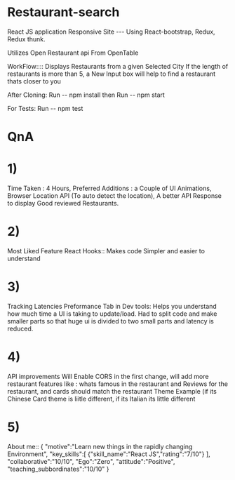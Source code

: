 # Restaurant-search

React JS application 
Responsive Site --- Using React-bootstrap, Redux, Redux thunk.

Utilizes Open Restaurant api From OpenTable

WorkFlow::::
Displays Restaurants from a given Selected City
If the length of restaurants is more than 5, a New Input box will help to find a restaurant thats closer to you

After Cloning: 
Run -- npm install
then 
Run -- npm start

For Tests:
Run -- npm test



# QnA

# 1)
Time Taken : 4 Hours,
Preferred Additions : a Couple of UI Animations, Browser Location API (To auto detect the location), A better API Response to display Good reviewed Restaurants.
# 2) 
Most Liked Feature
React Hooks:: Makes code Simpler and easier to understand
# 3) 
Tracking Latencies
Preformance Tab in Dev tools: Helps you understand how much time a UI is taking to update/load. Had to split code and make smaller parts so that huge ui is divided to two small parts and latency is reduced.
# 4) 
API improvements
Will Enable CORS in the first change, will add more restaurant features like : whats famous in the restaurant and Reviews for the restaurant, and cards should match the restaurant Theme Example (if its Chinese Card theme is liitle different, if its Italian its little different
# 5)
About me::
{
  "motive":"Learn new things in the rapidly changing Environment",
  "key_skills":[ {"skill_name":"React JS","rating":"7/10"} ],
  "collaborative":"10/10",
  "Ego":"Zero",
  "attitude":"Positive",
  "teaching_subbordinates":"10/10"
}

